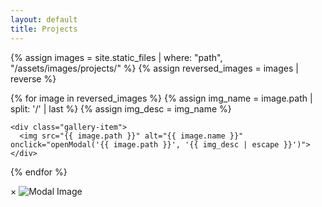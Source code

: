 ```yaml
---
layout: default
title: Projects
---
```


<div class="gallery-container">
  {% assign images = site.static_files | where: "path", "/assets/images/projects/" %}
  {% assign reversed_images = images | reverse %}

  {% for image in reversed_images %}
    {% assign img_name = image.path | split: '/' | last %}
    {% assign img_desc = img_name %} <!-- Use file name as description -->
    
    <div class="gallery-item">
      <img src="{{ image.path }}" alt="{{ image.name }}" onclick="openModal('{{ image.path }}', '{{ img_desc | escape }}')">
    </div>
  {% endfor %}
</div>

<!-- Fullscreen Modal -->
<div id="imageModal">
  <span onclick="closeModal()">&times;</span>
  <img id="modalImage" src="" alt="Modal Image">
  <div id="modalDescription"></div>
</div>

<script>
function openModal(src, desc) {
    var modal = document.getElementById("imageModal");
    var modalImg = document.getElementById("modalImage");
    var modalDesc = document.getElementById("modalDescription");
    modal.style.display = "block";
    modalImg.src = src;
    modalDesc.textContent = desc || "No description available.";
}

function closeModal() {
    var modal = document.getElementById("imageModal");
    modal.style.display = "none";
}
</script>
